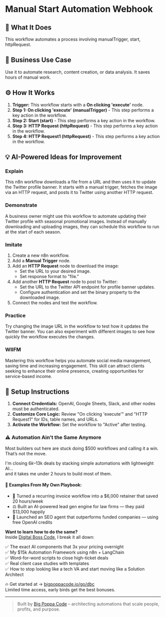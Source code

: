 # Manual Start Automation Webhook

## 🚀 What It Does
This workflow automates a process involving manualTrigger, start, httpRequest.

## 💼 Business Use Case
Use it to automate research, content creation, or data analysis. It saves hours of manual work.

## ⚙️ How It Works
1.  **Trigger:** This workflow starts with a **On clicking 'execute'** node.
2. **Step 1: On clicking 'execute' (manualTrigger)** - This step performs a key action in the workflow.
3. **Step 2: Start (start)** - This step performs a key action in the workflow.
4. **Step 3: HTTP Request (httpRequest)** - This step performs a key action in the workflow.
5. **Step 4: HTTP Request1 (httpRequest)** - This step performs a key action in the workflow.

## 💡 AI-Powered Ideas for Improvement
### Explain
This n8n workflow downloads a file from a URL and then uses it to update the Twitter profile banner. It starts with a manual trigger, fetches the image via an HTTP request, and posts it to Twitter using another HTTP request.

### Demonstrate
A business owner might use this workflow to automate updating their Twitter profile with seasonal promotional images. Instead of manually downloading and uploading images, they can schedule this workflow to run at the start of each season.

### Imitate
1. Create a new n8n workflow.
2. Add a **Manual Trigger** node.
3. Add an **HTTP Request** node to download the image:
   - Set the URL to your desired image.
   - Set response format to "file."
4. Add another **HTTP Request** node to post to Twitter:
   - Set the URL to the Twitter API endpoint for profile banner updates.
   - Configure authentication and set the binary property to the downloaded image.
5. Connect the nodes and test the workflow.

### Practice
Try changing the image URL in the workflow to test how it updates the Twitter banner. You can also experiment with different images to see how quickly the workflow executes the changes.

### WIIFM
Mastering this workflow helps you automate social media management, saving time and increasing engagement. This skill can attract clients seeking to enhance their online presence, creating opportunities for service-based income.

## 🔧 Setup Instructions
1. **Connect Credentials:** OpenAI, Google Sheets, Slack, and other nodes must be authenticated.
2. **Customize Core Logic:** Review "On clicking 'execute'" and "HTTP Request1" for IDs, table names, and URLs.
3. **Activate the Workflow:** Set the workflow to "Active" after testing.

### ⚠️ Automation Ain’t the Same Anymore

Most builders out here are stuck doing $500 workflows and calling it a win.  
That’s not the move.  

I'm closing $6k–$13k deals by stacking simple automations with lightweight AI...  
and it takes me under 2 hours to build most of them.

#### 🧠 Examples From My Own Playbook:
- 🔁 Turned a recurring invoice workflow into a $6,000 retainer that saved 20 hours/week  
- ⚖️ Built an AI-powered lead gen engine for law firms — they paid $13,000 happily  
- 🚀 Launched an SEO agent that outperforms funded companies — using free OpenAI credits  

**Want to learn how to do the same?**  
Inside [Digital Boss Code](https://bigpoppacode.io/go/dbc), I break it all down:

✅ The exact AI components that 3x your pricing overnight  
✅ My $15k Automation Framework using n8n + LangChain  
✅ Word-for-word scripts to close high-ticket deals  
✅ Real client case studies with templates  
✅ How to stop looking like a tech VA and start moving like a Solution Architect  

🔥 Get started at → [bigpoppacode.io/go/dbc](https://bigpoppacode.io/go/dbc)  
Limited time access, early birds get the best bonuses.

---
> Built by [Big Poppa Code](https://bigpoppacode.io) – architecting automations that scale people, profits, and purpose.
